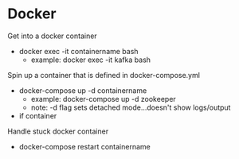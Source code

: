 # Docker
Get into a docker container 
- docker exec -it containername bash
  - example: docker exec -it kafka bash

Spin up a container that is defined in docker-compose.yml
- docker-compose up -d containername
  - example: docker-compose up -d zookeeper
  - note: -d flag sets detached mode...doesn't show logs/output
- if container 
  
Handle stuck docker container
- docker-compose restart containername
